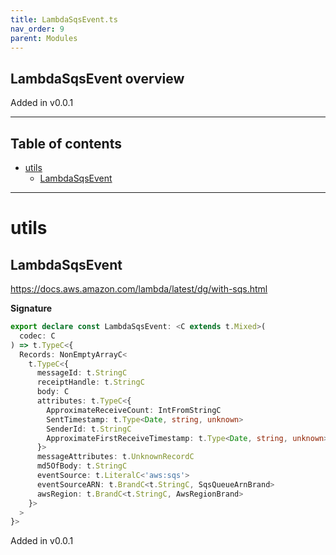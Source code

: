 ```yaml
---
title: LambdaSqsEvent.ts
nav_order: 9
parent: Modules
---
```


## LambdaSqsEvent overview

Added in v0.0.1

---

<h2 class="text-delta">Table of contents</h2>

- [utils](#utils)
  - [LambdaSqsEvent](#lambdasqsevent)

---

# utils

## LambdaSqsEvent

https://docs.aws.amazon.com/lambda/latest/dg/with-sqs.html

**Signature**

```ts
export declare const LambdaSqsEvent: <C extends t.Mixed>(
  codec: C
) => t.TypeC<{
  Records: NonEmptyArrayC<
    t.TypeC<{
      messageId: t.StringC
      receiptHandle: t.StringC
      body: C
      attributes: t.TypeC<{
        ApproximateReceiveCount: IntFromStringC
        SentTimestamp: t.Type<Date, string, unknown>
        SenderId: t.StringC
        ApproximateFirstReceiveTimestamp: t.Type<Date, string, unknown>
      }>
      messageAttributes: t.UnknownRecordC
      md5OfBody: t.StringC
      eventSource: t.LiteralC<'aws:sqs'>
      eventSourceARN: t.BrandC<t.StringC, SqsQueueArnBrand>
      awsRegion: t.BrandC<t.StringC, AwsRegionBrand>
    }>
  >
}>
```

Added in v0.0.1
